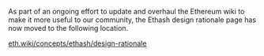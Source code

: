 As part of an ongoing effort to update and overhaul the Ethereum wiki to make it more useful to our community, the Ethash design rationale page has now moved to the following location.

[eth.wiki/concepts/ethash/design-rationale](https://eth.wiki/concepts/ethash/design-rationale)